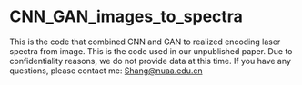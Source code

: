 # CNN_GAN_images_to_spectra
This is the code that combined CNN and GAN to realized encoding laser spectra from image.
This is the code used in our unpublished paper. Due to confidentiality reasons, we do not provide data at this time.
If you have any questions, please contact me: Shang@nuaa.edu.cn
